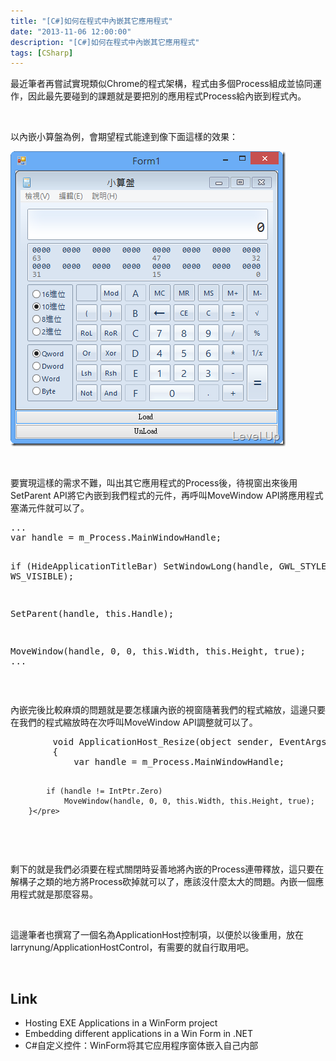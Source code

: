 ```yaml
---
title: "[C#]如何在程式中內嵌其它應用程式"
date: "2013-11-06 12:00:00"
description: "[C#]如何在程式中內嵌其它應用程式"
tags: [CSharp]
---
```


<p>
	最近筆者再嘗試實現類似Chrome的程式架構，程式由多個Process組成並協同運作，因此最先要碰到的課題就是要把別的應用程式Process給內嵌到程式內。</p>
<p>
	 </p>
<p>
	以內嵌小算盤為例，會期望程式能達到像下面這樣的效果：</p>
<p>
	<img alt="image" border="0" height="472" src="\images\posts\9848f1fb-de15-4e46-a34a-d35008280841\image_thumb_1.png" style="border-left-width: 0px; border-right-width: 0px; border-bottom-width: 0px; border-top-width: 0px" width="440" /></p>
<p>
	 </p>
<p>
	要實現這樣的需求不難，叫出其它應用程式的Process後，待視窗出來後用SetParent API將它內嵌到我們程式的元件，再呼叫MoveWindow API將應用程式塞滿元件就可以了。</p>
<div class="wlWriterSmartContent" id="scid:812469c5-0cb0-4c63-8c15-c81123a09de7:266eb907-704a-4c5f-a378-090bd0013148" style="float: none; padding-bottom: 0px; padding-top: 0px; padding-left: 0px; margin: 0px; display: inline; padding-right: 0px">
	<pre class="c#" name="code">
...
var handle = m_Process.MainWindowHandle;
			
if (HideApplicationTitleBar)
	SetWindowLong(handle, GWL_STYLE, WS_VISIBLE);

SetParent(handle, this.Handle);

MoveWindow(handle, 0, 0, this.Width, this.Height, true);
...</pre>
</div>
<p>
	 </p>
<p>
	內嵌完後比較麻煩的問題就是要怎樣讓內嵌的視窗隨著我們的程式縮放，這邊只要在我們的程式縮放時在次呼叫MoveWindow API調整就可以了。</p>
<div class="wlWriterSmartContent" id="scid:812469c5-0cb0-4c63-8c15-c81123a09de7:a282a405-07a9-4dca-8cd0-aaf0198ac285" style="float: none; padding-bottom: 0px; padding-top: 0px; padding-left: 0px; margin: 0px; display: inline; padding-right: 0px">
	<pre class="c#" name="code">
		void ApplicationHost_Resize(object sender, EventArgs e)
		{
			var handle = m_Process.MainWindowHandle;

			if (handle != IntPtr.Zero)
				MoveWindow(handle, 0, 0, this.Width, this.Height, true);
		}</pre>
</div>
<p>
	 </p>
<p>
	剩下的就是我們必須要在程式關閉時妥善地將內嵌的Process連帶釋放，這只要在解構子之類的地方將Process砍掉就可以了，應該沒什麼太大的問題。內嵌一個應用程式就是那麼容易。</p>
<p>
	 </p>
<p>
	這邊筆者也撰寫了一個名為ApplicationHost控制項，以便於以後重用，放在larrynung/ApplicationHostControl，有需要的就自行取用吧。</p>
<p>
	 </p>
<h2>
	Link</h2>
<ul>
	<li>
		Hosting EXE Applications in a WinForm project</li>
	<li>
		Embedding different applications in a Win Form in .NET</li>
	<li>
		C#自定义控件：WinForm将其它应用程序窗体嵌入自己内部</li>
</ul>
